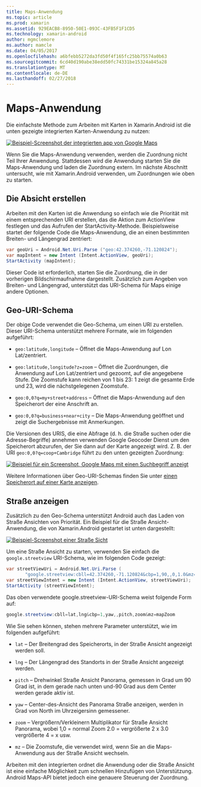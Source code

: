 ```yaml
---
title: Maps-Anwendung
ms.topic: article
ms.prod: xamarin
ms.assetid: 929EACB8-8950-50E1-093C-43FB5F1F1CD5
ms.technology: xamarin-android
author: mgmclemore
ms.author: mamcle
ms.date: 04/05/2017
ms.openlocfilehash: a6bfebb5272da3fd50f4f165fc25bb75574a0b63
ms.sourcegitcommit: 6cd40d190abe38edd50fc74331be15324a845a28
ms.translationtype: MT
ms.contentlocale: de-DE
ms.lasthandoff: 02/27/2018
---
```

# <a name="maps-application"></a>Maps-Anwendung

Die einfachste Methode zum Arbeiten mit Karten in Xamarin.Android ist die unten gezeigte integrierten Karten-Anwendung zu nutzen:

[![Beispiel-Screenshot der integrierten app von Google Maps](maps-application-images/01-mapsapplication.png)](maps-application-images/01-mapsapplication.png)

Wenn Sie die Maps-Anwendung verwenden, werden die Zuordnung nicht Teil Ihrer Anwendung. Stattdessen wird die Anwendung starten Sie die Maps-Anwendung und laden die Zuordnung extern. Im nächste Abschnitt untersucht, wie mit Xamarin.Android verwenden, um Zuordnungen wie oben zu starten.

<a name="Creating_the_Intent" />

## <a name="creating-the-intent"></a>Die Absicht erstellen

Arbeiten mit den Karten ist die Anwendung so einfach wie die Priorität mit einem entsprechenden URI erstellen, das die Aktion zum ActionView festlegen und das Aufrufen der StartActivity-Methode. Beispielsweise startet der folgende Code die Maps-Anwendung, die an einen bestimmten Breiten- und Längengrad zentriert:

```csharp
var geoUri = Android.Net.Uri.Parse ("geo:42.374260,-71.120824");
var mapIntent = new Intent (Intent.ActionView, geoUri);
StartActivity (mapIntent);
```

Dieser Code ist erforderlich, starten Sie die Zuordnung, die in der vorherigen Bildschirmaufnahme dargestellt. Zusätzlich zum Angeben von Breiten- und Längengrad, unterstützt das URI-Schema für Maps einige andere Optionen.

<a name="Geo_Uri_Scheme" />

## <a name="geo-uri-scheme"></a>Geo-URI-Schema

Der obige Code verwendet die Geo-Schema, um einen URI zu erstellen. Dieser URI-Schema unterstützt mehrere Formate, wie im folgenden aufgeführt:

-   `geo:latitude,longitude` &ndash; Öffnet die Maps-Anwendung auf Lon Lat/zentriert. 

-   `geo:latitude,longitude?z=zoom` &ndash; Öffnet die Zuordnungen, die Anwendung auf Lon Lat/zentriert und gezoomt, auf die angegebene Stufe. Die Zoomstufe kann reichen von 1 bis 23: 1 zeigt die gesamte Erde und 23, wird die nächstgelegenen Zoomstufe.

-   `geo:0,0?q=my+street+address` &ndash; Öffnet die Maps-Anwendung auf den Speicherort der eine Anschrift an. 

-   `geo:0,0?q=business+near+city` &ndash; Die Maps-Anwendung geöffnet und zeigt die Suchergebnisse mit Anmerkungen. 


Die Versionen des URIS, die eine Abfrage (d. h. die Straße suchen oder die Adresse-Begriffe) annehmen verwenden Google Geocoder Dienst um den Speicherort abzurufen, der Sie dann auf der Karte angezeigt wird. Z. B. der URI `geo:0,0?q=coop+Cambridge` führt zu den unten gezeigten Zuordnung:

[![Beispiel für ein Screenshot, Google Maps mit einen Suchbegriff anzeigt](maps-application-images/02-mapsearch.png)](maps-application-images/02-mapsearch.png)


<a name="Street_View" />

Weitere Informationen über Geo-URI-Schemas finden Sie unter [einen Speicherort auf einer Karte anzeigen](http://developer.android.com/guide/components/intents-common.html#Maps).


## <a name="street-view"></a>Straße anzeigen

Zusätzlich zu den Geo-Schema unterstützt Android auch das Laden von Straße Ansichten von Priorität. Ein Beispiel für die Straße Ansicht-Anwendung, die von Xamarin.Android gestartet ist unten dargestellt:

[![Beispiel-Screenshot einer Straße Sicht](maps-application-images/03-streetview.png)](maps-application-images/03-streetview.png)

Um eine Straße Ansicht zu starten, verwenden Sie einfach die `google.streetview` URI-Schema, wie im folgenden Code gezeigt:

```csharp
var streetViewUri = Android.Net.Uri.Parse (
       "google.streetview:cbll=42.374260,-71.120824&cbp=1,90,,0,1.0&mz=20");  
var streetViewIntent = new Intent (Intent.ActionView, streetViewUri);  
StartActivity (streetViewIntent);
```

Das oben verwendete google.streetview-URI-Schema weist folgende Form auf:

```csharp
google.streetview:cbll=lat,lng&cbp=1,yaw,,pitch,zoom&mz=mapZoom
```

Wie Sie sehen können, stehen mehrere Parameter unterstützt, wie im folgenden aufgeführt:

-   `lat` &ndash; Der Breitengrad des Speicherorts, in der Straße Ansicht angezeigt werden soll.

-   `lng` &ndash; Der Längengrad des Standorts in der Straße Ansicht angezeigt werden.

-   `pitch` &ndash; Drehwinkel Straße Ansicht Panorama, gemessen in Grad um 90 Grad ist, in dem gerade nach unten und-90 Grad aus dem Center werden gerade aktiv ist.

-   `yaw` &ndash; Center-des-Ansicht des Panorama Straße anzeigen, werden in Grad von North im Uhrzeigersinn gemessener.

-   `zoom` &ndash; Vergrößern/Verkleinern Multiplikator für Straße Ansicht Panorama, wobei 1,0 = normal Zoom 2.0 = vergrößerte 2 x 3.0 vergrößerte 4 = x usw.

-   `mz` &ndash; Die Zoomstufe, die verwendet wird, wenn Sie an die Maps-Anwendung aus der Straße Ansicht wechseln.


Arbeiten mit den integrierten ordnet die Anwendung oder die Straße Ansicht ist eine einfache Möglichkeit zum schnellen Hinzufügen von Unterstützung. Android Maps-API bietet jedoch eine genauere Steuerung der Zuordnung.
